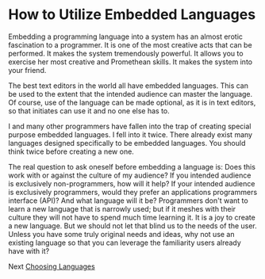 # How to Utilize Embedded Languages

Embedding a programming language into a system has an almost erotic fascination to a programmer. It is one of the most creative acts that can be performed. It makes the system tremendously powerful. It allows you to exercise her most creative and Promethean skills. It makes the system into your friend.

The best text editors in the world all have embedded languages. This can be used to the extent that the intended audience can master the language. Of course, use of the language can be made optional, as it is in text editors, so that initiates can use it and no one else has to.

I and many other programmers have fallen into the trap of creating special purpose embedded languages. I fell into it twice. There already exist many languages designed specifically to be embedded languages. You should think twice before creating a new one.

The real question to ask oneself before embedding a language is: Does this work with or against the culture of my audience? If you intended audience is exclusively non-programmers, how will it help? If your intended audience is exclusively programmers, would they prefer an applications programmers interface (API)? And what language will it be? Programmers don't want to learn a new language that is narrowly used; but if it meshes with their culture they will not have to spend much time learning it. It is a joy to create a new language. But we should not let that blind us to the needs of the user. Unless you have some truly original needs and ideas, why not use an existing language so that you can leverage the familiarity users already have with it?

Next [Choosing Languages](03-Choosing-Languages.md)